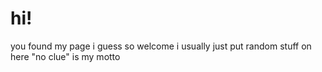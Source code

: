 # hi!
you found my page i guess so welcome
i usually just put random stuff on here
"no clue" is my motto

